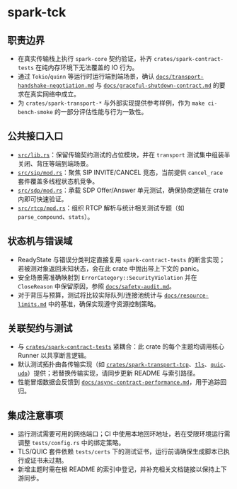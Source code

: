 # spark-tck

## 职责边界
- 在真实传输栈上执行 `spark-core` 契约验证，补齐 `crates/spark-contract-tests` 在纯内存环境下无法覆盖的 IO 行为。
- 通过 `Tokio`/`quinn` 等运行时运行端到端场景，确认 [`docs/transport-handshake-negotiation.md`](../../docs/transport-handshake-negotiation.md) 与 [`docs/graceful-shutdown-contract.md`](../../docs/graceful-shutdown-contract.md) 的要求在真实网络中成立。
- 为 `crates/spark-transport-*` 与外部实现提供参考样例，作为 `make ci-bench-smoke` 的一部分评估性能与行为一致性。

## 公共接口入口
- [`src/lib.rs`](./src/lib.rs)：保留传输契约测试的占位模块，并在 `transport` 测试集中组装半关闭、背压等端到端场景。
- [`src/sip/mod.rs`](./src/sip/mod.rs)：聚焦 SIP INVITE/CANCEL 竞态，当前提供 `cancel_race` 套件覆盖多线程状态机竞争。
- [`src/sdp/mod.rs`](./src/sdp/mod.rs)：承载 SDP Offer/Answer 单元测试，确保协商逻辑在 crate 内即可快速验证。
- [`src/rtcp/mod.rs`](./src/rtcp/mod.rs)：组织 RTCP 解析与统计相关测试专题（如 `parse_compound`、`stats`）。

## 状态机与错误域
- ReadyState 与错误分类判定直接复用 `spark-contract-tests` 的断言实现；若被测对象返回未知状态，会在此 crate 中抛出带上下文的 panic。
- 安全场景需准确映射到 `ErrorCategory::SecurityViolation` 并在 `CloseReason` 中保留原因，参照 [`docs/safety-audit.md`](../../docs/safety-audit.md)。
- 对于背压与预算，测试将比较实际队列/连接池统计与 [`docs/resource-limits.md`](../../docs/resource-limits.md) 中的基准，确保实现遵守资源控制策略。

## 关联契约与测试
- 与 [`crates/spark-contract-tests`](../spark-contract-tests) 紧耦合：此 crate 的每个主题均调用核心 Runner 以共享断言逻辑。
- 默认测试拓扑由各传输实现（如 [`crates/spark-transport-tcp`](../spark-transport-tcp)、[`tls`](../spark-transport-tls)、[`quic`](../spark-transport-quic)、[`udp`](../spark-transport-udp)）提供；若替换传输实现，请同步更新 README 与索引路径。
- 性能冒烟数据会反馈到 [`docs/async-contract-performance.md`](../../docs/async-contract-performance.md)，用于追踪回归。

## 集成注意事项
- 运行测试需要可用的网络端口；CI 中使用本地回环地址，若在受限环境运行需调整 `tests/config.rs` 中的绑定策略。
- TLS/QUIC 套件依赖 `tests/certs` 下的测试证书，运行前请确保生成脚本已执行或证书未过期。
- 新增主题时需在根 README 的索引中登记，并补充相关文档链接以保持上下游同步。
